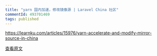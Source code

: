 ```yaml
---
title: "yarn 国内加速，修改镜像源 | Laravel China 社区"
commentId: 493701469
tags: published
---
```


https://learnku.com/articles/15976/yarn-accelerate-and-modify-mirror-source-in-china
    
[查看原文](https://github.com/lotosbin/lotosbin.github.io/issues/83)
    